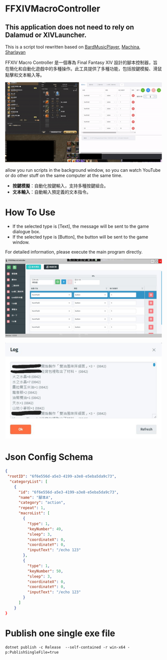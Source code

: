 # FFXIVMacroController

## **This application does not need to rely on Dalamud or XIVLauncher.**

This is a script tool rewritten based on [BardMusicPlayer](https://github.com/BardMusicPlayer/BardMusicPlayer), [Machina](https://github.com/ravahn/machina), [Sharlayan](https://github.com/FFXIVAPP/sharlayan)

FFXIV Macro Controller 是一個專為 Final Fantasy XIV 設計的腳本控制器，旨在簡化和自動化遊戲中的多種操作。此工具提供了多種功能，包括按鍵模擬、滑鼠點擊和文本輸入等。

![demo](./Image/demo.gif)

allow you run scripts in the background window, so you can watch YouTube or do other stuff on the same computer at the same time.

- **按鍵模擬**：自動化按鍵輸入，支持多種按鍵組合。
- **文本輸入**：自動輸入預定義的文本指令。

# How To Use

- If the selected type is [Text], the message will be sent to the game dialogue box.
- If the selected type is [Button], the button will be sent to the game window.

For detailed information, please execute the main program directly.

![image info2](./Image/UI2.jpg)

![image info3](./Image/UI3.jpg)

# Json Config Schema
```json
{
 "rootID": "6f6e556d-a5e3-4199-a3e8-e5eba5da9c73",
  "categoryList": [
    {
      "id": "6f6e556d-a5e3-4199-a3e8-e5eba5da9c73",
      "name": "腳本A",
      "category": "action",
      "repeat": 1,
      "macroList": [
        {
          "type": 1,
          "keyNumber": 49,
          "sleep": 3,
          "coordinateX": 0,
          "coordinateY": 0,
          "inputText": "/echo 123"
        },
        {
          "type": 1,
          "keyNumber": 50,
          "sleep": 3,
          "coordinateX": 0,
          "coordinateY": 0,
          "inputText": "/echo 123"
        }
      ]
    }
}
```

# Publish one single exe file
```shell
dotnet publish -c Release  --self-contained -r win-x64 -p:PublishSingleFile=true
```
